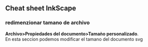 ## Cheat sheet InkScape

### redimenzionar tamano de archivo
**Archivo>Propiedades del documento>Tamaǹo personalizado**.   
En esta seccion podemos modificar el tamano del documento svg
